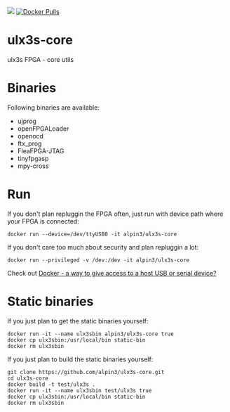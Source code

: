 [![](https://images.microbadger.com/badges/image/alpin3/ulx3s-core.svg)](https://microbadger.com/images/alpin3/ulx3s-core "Get your own image badge on microbadger.com")
[![Docker Pulls](https://img.shields.io/docker/pulls/alpin3/ulx3s-core)](https://hub.docker.com/r/alpin3/ulx3s-core "Docker hub")

# ulx3s-core

ulx3s FPGA - core utils

# Binaries

Following binaries are available:

  - ujprog
  - openFPGALoader
  - openocd
  - ftx_prog
  - FleaFPGA-JTAG
  - tinyfpgasp
  - mpy-cross

# Run

If you don't plan repluggin the FPGA often, just run with device path where your FPGA is connected:

```
docker run --device=/dev/ttyUSB0 -it alpin3/ulx3s-core
```

If you don't care too much about security and plan repluggin a lot:

```
docker run --privileged -v /dev:/dev -it alpin3/ulx3s-core
```

Check out [Docker - a way to give access to a host USB or serial device?](https://stackoverflow.com/questions/24225647/docker-a-way-to-give-access-to-a-host-usb-or-serial-device)

# Static binaries

If you just plan to get the static binaries yourself:
```
docker run -it --name ulx3sbin alpin3/ulx3s-core true
docker cp ulx3sbin:/usr/local/bin static-bin
docker rm ulx3sbin
```

If you just plan to build the static binaries yourself:
```
git clone https://github.com/alpin3/ulx3s-core.git
cd ulx3s-core
docker build -t test/ulx3s .
docker run -it --name ulx3sbin test/ulx3s true
docker cp ulx3sbin:/usr/local/bin static-bin
docker rm ulx3sbin
```





